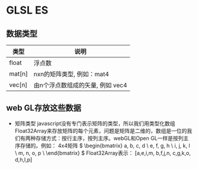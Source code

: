 # GLSL ES

## 数据类型

|类型|说明|
|---|---|
|float|浮点数|
|mat[n]|nxn的矩阵类型, 例如：mat4|
|vec[n]|由n个浮点数组成的矢量, 例如 vec4|

## web GL存放这些数据

- 矩阵类型
  javascript没有专门表示矩阵的类型，所以我们用类型化数组Float32Array来存放矩阵的每个元素，问题是矩阵是二维的，数组是一位的我们有两种存储方式：按行主序，按列主序。webGL和Open GL一样是按列主序存储的。例如：
  4x4矩阵
  $
  \begin{bmatrix}
 a, b, c, d \\
 e, f, g, h \\
 i, j, k, l \\
 m, n, o, p \\
 \end{bmatrix}
  $
  Float32Array表示：
  [a,e,i,m, b,f,j,n, c,g,k,o, d,h,l,p]